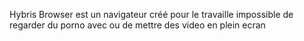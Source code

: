 Hybris Browser est un navigateur créé pour le travaille
impossible de regarder du porno avec ou de mettre des video en plein ecran
